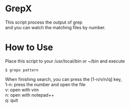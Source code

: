# GrepX
This script process the output of grep  
and you can watch the matching files by number.

# How to Use
Place this script to your /usr/local/bin or ~/bin and execute  
```
$ grepx pattern
```
When finishing search, you can press the [1-n/v/n/q] key,  
1-n: press the number and open the file  
v: open with vim  
n: open with notepad++  
q: quit  
